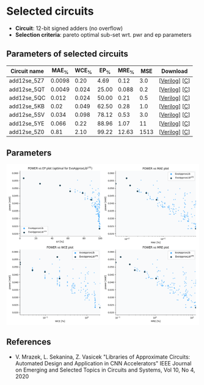 
Selected circuits
===================
 - **Circuit**: 12-bit signed adders (no overflow)
 - **Selection criteria**: pareto optimal sub-set wrt. pwr and ep parameters

Parameters of selected circuits
----------------------------

| Circuit name | MAE<sub>%</sub> | WCE<sub>%</sub> | EP<sub>%</sub> | MRE<sub>%</sub> | MSE | Download |
| --- |  --- | --- | --- | --- | --- | --- | 
| add12se_5Z7 | 0.0098 | 0.20 | 4.69 | 0.12 | 3.0 |  [[Verilog](add12se_5Z7.v)]  [[C](add12se_5Z7.c)] |
| add12se_5QT | 0.0049 | 0.024 | 25.00 | 0.088 | 0.2 |  [[Verilog](add12se_5QT.v)]  [[C](add12se_5QT.c)] |
| add12se_5QC | 0.012 | 0.024 | 50.00 | 0.21 | 0.5 |  [[Verilog](add12se_5QC.v)]  [[C](add12se_5QC.c)] |
| add12se_5KB | 0.02 | 0.049 | 62.50 | 0.28 | 1.0 |  [[Verilog](add12se_5KB.v)]  [[C](add12se_5KB.c)] |
| add12se_5SV | 0.034 | 0.098 | 78.12 | 0.53 | 3.0 |  [[Verilog](add12se_5SV.v)]  [[C](add12se_5SV.c)] |
| add12se_5YE | 0.066 | 0.22 | 88.96 | 1.07 | 11 |  [[Verilog](add12se_5YE.v)]  [[C](add12se_5YE.c)] |
| add12se_5Z0 | 0.81 | 2.10 | 99.22 | 12.63 | 1513 |  [[Verilog](add12se_5Z0.v)]  [[C](add12se_5Z0.c)] |
    
Parameters
--------------
![Parameters figure](fig.png)

References
--------------
   - V. Mrazek, L. Sekanina, Z. Vasicek "Libraries of Approximate Circuits: Automated Design and Application in CNN Accelerators" IEEE Journal on Emerging and Selected Topics in Circuits and Systems, Vol 10, No 4, 2020

             